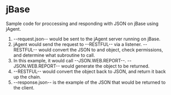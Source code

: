 # jBase
Sample code for proccessing and responding with JSON on jBase using jAgent.
1. --request.json-- would be sent to the jAgent server running on jBase.
2. jAgent would send the request to --RESTFUL-- via a listener. --RESTFUL-- would convert the JSON to and object, check permissions, and determine what subroutine to call.
3. In this example, it would call --JSON.WEB.REPORT--. --JSON.WEB.REPORT-- would generate the object to be returned.
4. --RESTFUL-- would convert the object back to JSON, and return it back up the chain.
5. --response.json-- is the example of the JSON that would be returned to the client.

